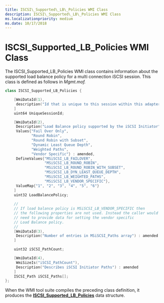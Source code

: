 ```yaml
---
title: ISCSI\_Supported\_LB\_Policies WMI Class
description: ISCSI\_Supported\_LB\_Policies WMI Class
ms.localizationpriority: medium
ms.date: 10/17/2018
---
```


# ISCSI\_Supported\_LB\_Policies WMI Class


The ISCSI\_Supported\_LB\_Policies WMI class contains information about the supported load balance policy for a multi connection iSCSI session. This class is defined as follows in *Mgmt.mof.*

```cpp
class ISCSI_Supported_LB_Policies {

    [WmiDataId(1),
     description("Id that is unique to this session within this adapter. ") : amended
    ]
    uint64 UniqueSessionId;

    [WmiDataId(2),
     Description("Load Balance policy supported by the iSCSI Initiator") : amended,
     Values{"Fail Over Only",
            "Round Robin",
            "Round Robin with Subset",
            "Dynamic Least Queue Depth",
            "Weighted Paths",
            "Vendor Specific"} : amended,
     DefineValues{"MSiSCSI_LB_FAILOVER",
                  "MSiSCSI_LB_ROUND_ROBIN",
                  "MSiSCSI_LB_ROUND_ROBIN_WITH_SUBSET",
                  "MSiSCSI_LB_DYN_LEAST_QUEUE_DEPTH",
                  "MSiSCSI_LB_WEIGHTED_PATHS",
                  "MSiSCSI_LB_VENDOR_SPECIFIC"},
     ValueMap{"1", "2", "3", "4", "5", "6"}
    ] 
    uint32 LoadBalancePolicy;
 
    //
    // If load balance policy is MSiSCSI_LB_VENDOR_SPECIFIC then 
    // the following properties are not used. Instead the caller would 
    // need to provide data for setting the vendor specific
    // Load Balance policy.
    //
    [WmiDataId(3),
     Description("Number of entries in MSiSCSI_Paths array") : amended
    ]

    uint32 iSCSI_PathCount;

    [WmiDataId(4),
     WmiSizeIs("iSCSI_PathCount"),
     Description("Describes iSCSI Initiator Paths") : amended
    ]
    ISCSI_Path iSCSI_Paths[];
};
```

When the WMI tool suite compiles the preceding class definition, it produces the [**ISCSI\_Supported\_LB\_Policies**](/windows-hardware/drivers/ddi/iscsimgt/ns-iscsimgt-_iscsi_supported_lb_policies) data structure.

 

